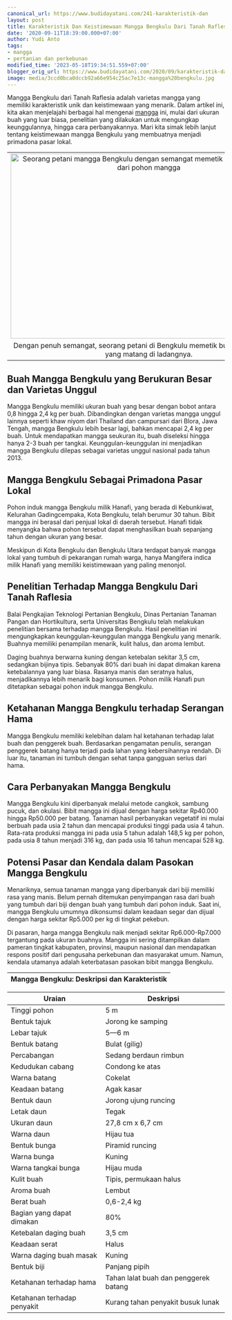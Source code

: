 ```yaml
---
canonical_url: https://www.budidayatani.com/241-karakteristik-dan
layout: post
title: Karakteristik Dan Keistimewaan Mangga Bengkulu Dari Tanah Raflesia
date: '2020-09-11T18:39:00.000+07:00'
author: Yudi Anto
tags:
- mangga
- pertanian dan perkebunan
modified_time: '2023-05-18T19:34:51.559+07:00'
blogger_orig_url: https://www.budidayatani.com/2020/09/karakteristik-dan-keistimewaan-mangga.html
image: media/3ccd0bca0dccb92a66e954c25ac7e13c-mangga%20bengkulu.jpg
---
```

<p>Mangga Bengkulu dari Tanah Raflesia adalah varietas mangga yang memiliki karakteristik unik dan keistimewaan yang menarik. Dalam artikel ini, kita akan menjelajahi berbagai hal mengenai <a href="https://www.budidayatani.com/search/label/mangga">mangga</a> ini, mulai dari ukuran buah yang luar biasa, penelitian yang dilakukan untuk mengungkap keunggulannya, hingga cara perbanyakannya. Mari kita simak lebih lanjut tentang keistimewaan mangga Bengkulu yang membuatnya menjadi primadona pasar lokal.</p><table align="center" cellpadding="0" cellspacing="0" class="tr-caption-container" style="margin-left: auto; margin-right: auto;"><tbody><tr><td style="text-align: center;"><a href="https://blogger.googleusercontent.com/img/b/R29vZ2xl/AVvXsEiMb5n1jULkJ7ZVvqUBPZgwTtSqpmhBJbIK9iZ849X9r6KUxmNoI7RPGJzdcv-ulri1EOueqe8TVWMY6Ym1xAWhdcy1Wl3EOF-Dooc1yxAwY6v6KGow822XFzGein2bkl7XFr_70r_1X2DoSKLh-gcnpL648UJ90FmHI9f3MhzfUUlzVH_kFU8xT2slAw/s180/mangga%20bengkulu.jpg" imageanchor="1" style="margin-left: auto; margin-right: auto;"><img alt="Seorang petani mangga Bengkulu dengan semangat memetik buah-buah segar dari pohon mangga" border="0" data-original-height="120" data-original-width="180" height="427" src="https://blogger.googleusercontent.com/img/b/R29vZ2xl/AVvXsEiMb5n1jULkJ7ZVvqUBPZgwTtSqpmhBJbIK9iZ849X9r6KUxmNoI7RPGJzdcv-ulri1EOueqe8TVWMY6Ym1xAWhdcy1Wl3EOF-Dooc1yxAwY6v6KGow822XFzGein2bkl7XFr_70r_1X2DoSKLh-gcnpL648UJ90FmHI9f3MhzfUUlzVH_kFU8xT2slAw/w640-h427/mangga%20bengkulu.jpg" title="Petani Mangga Bengkulu: Membawa Buah-Buah Segar Dari Ladang" width="640" /></a></td></tr><tr><td class="tr-caption" style="text-align: center;">Dengan penuh semangat, seorang petani di Bengkulu memetik buah-buah mangga yang matang di ladangnya.</td></tr></tbody></table><h2>Buah Mangga Bengkulu yang Berukuran Besar dan Varietas Unggul</h2><p>Mangga Bengkulu memiliki ukuran buah yang besar dengan bobot antara 0,8 hingga 2,4 kg per buah. Dibandingkan dengan varietas mangga unggul lainnya seperti khaw niyom dari Thailand dan campursari dari Blora, Jawa Tengah, mangga Bengkulu lebih besar lagi, bahkan mencapai 2,4 kg per buah. Untuk mendapatkan mangga seukuran itu, buah diseleksi hingga hanya 2-3 buah per tangkai. Keunggulan-keunggulan ini menjadikan mangga Bengkulu dilepas sebagai varietas unggul nasional pada tahun 2013.</p><h2>Mangga Bengkulu Sebagai Primadona Pasar Lokal</h2><p>Pohon induk mangga Bengkulu milik Hanafi, yang berada di Kebunkiwat, Kelurahan Gadingcempaka, Kota Bengkulu, telah berumur 30 tahun. Bibit mangga ini berasal dari penjual lokal di daerah tersebut. Hanafi tidak menyangka bahwa pohon tersebut dapat menghasilkan buah sepanjang tahun dengan ukuran yang besar.</p><p>Meskipun di Kota Bengkulu dan Bengkulu Utara terdapat banyak mangga lokal yang tumbuh di pekarangan rumah warga, hanya Mangifera indica milik Hanafi yang memiliki keistimewaan yang paling menonjol.</p><h2>Penelitian Terhadap Mangga Bengkulu Dari Tanah Raflesia</h2><p>Balai Pengkajian Teknologi Pertanian Bengkulu, Dinas Pertanian Tanaman Pangan dan Hortikultura, serta Universitas Bengkulu telah melakukan penelitian bersama terhadap mangga Bengkulu. Hasil penelitian ini mengungkapkan keunggulan-keunggulan mangga Bengkulu yang menarik. Buahnya memiliki penampilan menarik, kulit halus, dan aroma lembut.</p><p>Daging buahnya berwarna kuning dengan ketebalan sekitar 3,5 cm, sedangkan bijinya tipis. Sebanyak 80% dari buah ini dapat dimakan karena ketebalannya yang luar biasa. Rasanya manis dan seratnya halus, menjadikannya lebih menarik bagi konsumen. Pohon milik Hanafi pun ditetapkan sebagai pohon induk mangga Bengkulu.</p><h2>Ketahanan Mangga Bengkulu terhadap Serangan Hama</h2><p>Mangga Bengkulu memiliki kelebihan dalam hal ketahanan terhadap lalat buah dan penggerek buah. Berdasarkan pengamatan penulis, serangan penggerek batang hanya terjadi pada lahan yang kebersihannya rendah. Di luar itu, tanaman ini tumbuh dengan sehat tanpa gangguan serius dari hama.</p><h2>Cara Perbanyakan Mangga Bengkulu</h2><p>Mangga Bengkulu kini diperbanyak melalui metode cangkok, sambung pucuk, dan okulasi. Bibit mangga ini dijual dengan harga sekitar Rp40.000 hingga Rp50.000 per batang. Tanaman hasil perbanyakan vegetatif ini mulai berbuah pada usia 2 tahun dan mencapai produksi tinggi pada usia 4 tahun. Rata-rata produksi mangga ini pada usia 5 tahun adalah 148,5 kg per pohon, pada usia 8 tahun menjadi 316 kg, dan pada usia 16 tahun mencapai 528 kg.</p><h2>Potensi Pasar dan Kendala dalam Pasokan Mangga Bengkulu</h2><p>Menariknya, semua tanaman mangga yang diperbanyak dari biji memiliki rasa yang manis. Belum pernah ditemukan penyimpangan rasa dari buah yang tumbuh dari biji dengan buah yang tumbuh dari pohon induk. Saat ini, mangga Bengkulu umumnya dikonsumsi dalam keadaan segar dan dijual dengan harga sekitar Rp5.000 per kg di tingkat pekebun.</p><p>Di pasaran, harga mangga Bengkulu naik menjadi sekitar Rp6.000-Rp7.000 tergantung pada ukuran buahnya. Mangga ini sering ditampilkan dalam pameran tingkat kabupaten, provinsi, maupun nasional dan mendapatkan respons positif dari pengusaha perkebunan dan masyarakat umum. Namun, kendala utamanya adalah keterbatasan pasokan bibit mangga Bengkulu.</p><table><thead><tr><th>Mangga Bengkulu: Deskripsi dan Karakteristik</th></tr></thead></table><table><thead><tr><th>Uraian</th><th>Deskripsi</th></tr></thead><tbody><tr><td>Tinggi pohon</td><td>5 m</td></tr><tr><td>Bentuk tajuk</td><td>Jorong ke samping</td></tr><tr><td>Lebar tajuk</td><td>5—6 m</td></tr><tr><td>Bentuk batang</td><td>Bulat (gilig)</td></tr><tr><td>Percabangan</td><td>Sedang berdaun rimbun</td></tr><tr><td>Kedudukan cabang</td><td>Condong ke atas</td></tr><tr><td>Warna batang</td><td>Cokelat</td></tr><tr><td>Keadaan batang</td><td>Agak kasar</td></tr><tr><td>Bentuk daun</td><td>Jorong ujung runcing</td></tr><tr><td>Letak daun</td><td>Tegak</td></tr><tr><td>Ukuran daun</td><td>27,8 cm x 6,7 cm</td></tr><tr><td>Warna daun</td><td>Hijau tua</td></tr><tr><td>Bentuk bunga</td><td>Piramid runcing</td></tr><tr><td>Warna bunga</td><td>Kuning</td></tr><tr><td>Warna tangkai bunga</td><td>Hijau muda</td></tr><tr><td>Kulit buah</td><td>Tipis, permukaan halus</td></tr><tr><td>Aroma buah</td><td>Lembut</td></tr><tr><td>Berat buah</td><td>0,6-2,4 kg</td></tr><tr><td>Bagian yang dapat dimakan</td><td>80%</td></tr><tr><td>Ketebalan daging buah</td><td>3,5 cm</td></tr><tr><td>Keadaan serat</td><td>Halus</td></tr><tr><td>Warna daging buah masak</td><td>Kuning</td></tr><tr><td>Bentuk biji</td><td>Panjang pipih</td></tr><tr><td>Ketahanan terhadap hama</td><td>Tahan lalat buah dan penggerek batang</td></tr><tr><td>Ketahanan terhadap penyakit</td><td>Kurang tahan penyakit busuk lunak</td></tr></tbody></table>